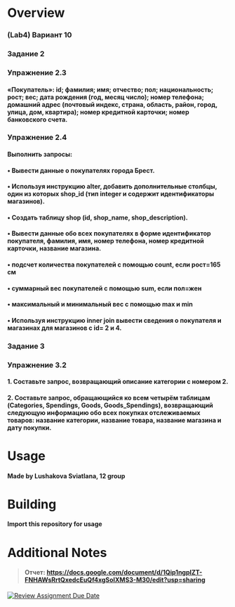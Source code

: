 # Overview
### (Lab4) Вариант 10
### Задание 2
### Упражнение 2.3
#### «Покупатель»: id; фамилия; имя; отчество; пол; национальность; рост; вес; дата рождения (год, месяц число); номер телефона; домашний адрес (почтовый индекс, страна, область, район, город, улица, дом, квартира); номер кредитной карточки; номер банковского счета.
### Упражнение 2.4
#### Выполнить запросы:
#### • Вывести данные о покупателях города Брест.
#### • Используя инструкцию alter, добавить дополнительные столбцы, один из которых shop_id (тип integer и содержит идентификаторы магазинов).
#### • Создать таблицу shop (id, shop_name, shop_description).
#### • Вывести данные обо всех покупателях в форме идентификатор покупателя, фамилия, имя, номер телефона, номер кредитной карточки, название магазина.
#### • подсчет количества покупателей с помощью count, если рост=165 см
#### • суммарный вес покупателей с помощью sum, если пол=жен
#### • максимальный и минимальный вес с помощью max и min
#### • Используя инструкцию inner join вывести сведения о покупателя и магазинах для магазинов с id= 2 и 4.
### Задание 3
### Упражнение 3.2
#### 1. Составьте запрос, возвращающий описание категории с номером 2.
#### 2. Составьте запрос, обращающийся ко всем четырём таблицам (Categories, Spendings, Goods, Goods_Spendings), возвращающий следующую информацию обо всех покупках отслеживаемых товаров: название категории, название товара, название магазина и дату покупки.

# Usage
#### Made by Lushakova Sviatlana, 12 group

# Building
#### Import this repository for usage

# Additional Notes
> #### Отчет: https://docs.google.com/document/d/1Qip1ngpIZT-FNHAWsRrtQxedcEuQf4xgSoIXMS3-M30/edit?usp=sharing


[![Review Assignment Due Date](https://classroom.github.com/assets/deadline-readme-button-24ddc0f5d75046c5622901739e7c5dd533143b0c8e959d652212380cedb1ea36.svg)](https://classroom.github.com/a/elNiNQly)
